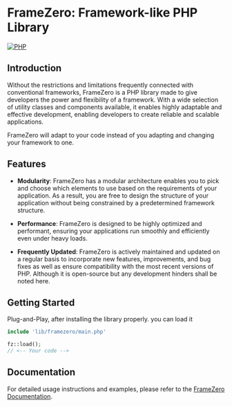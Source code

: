 # FrameZero: Framework-like PHP Library

[![PHP](https://img.shields.io/badge/php-%3E%3D7.2-8892BF.svg)](https://php.net/)

## Introduction
Without the restrictions and limitations frequently connected with conventional frameworks, FrameZero is a PHP library made to give developers the power and flexibility of a framework. With a wide selection of utility classes and components available, it enables highly adaptable and effective development, enabling developers to create reliable and scalable applications.

FrameZero will adapt to your code instead of you adapting and changing your framework to one.

## Features
- **Modularity**: FrameZero has a modular architecture enables you to pick and choose which elements to use based on the requirements of your application. As a result, you are free to design the structure of your application without being constrained by a predetermined framework structure.

- **Performance**: FrameZero is designed to be highly optimized and performant, ensuring your applications run smoothly and efficiently even under heavy loads.

- **Frequently Updated**: FrameZero is actively maintained and updated on a regular basis to incorporate new features, improvements, and bug fixes as well as ensure compatibility with the most recent versions of PHP. Although it is open-source but any development hinders shall be noted here.

## Getting Started
Plug-and-Play, after installing the library properly. you can load it
```php
include 'lib/framezero/main.php'

fz::load();
// <-- Your code -->
```

## Documentation

For detailed usage instructions and examples, please refer to the [FrameZero Documentation](https://your-documentation-link).
